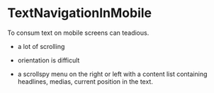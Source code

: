 # TextNavigationInMobile

To consum text on mobile screens can teadious.

- a lot of scrolling
- orientation is difficult


- a scrollspy menu on the right or left with a content list containing headlines, medias, current position in the text.
